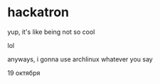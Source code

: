 # hackatron
yup, it's like being not so cool

lol

anyways, i gonna use archlinux whatever you say

19 октября
